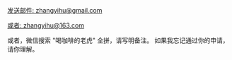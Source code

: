 [发送邮件: zhangyihu@gmail.com](mailto:zhangyihu@gmail.com)

[或者: zhangyihu@163.com](mailto:zhangyihu@163.com)

或者，微信搜索 "喝咖啡的老虎" 全拼，请写明备注。
如果我忘记通过你的申请，请你理解。